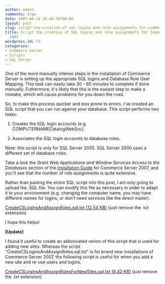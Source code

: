 ```yaml
---
author: admin
comments: true
date: 2007-06-14 16:46:59+00:00
layout: post
slug: script-the-creation-of-sql-logins-and-role-assignments-for-commerce-server-2007
title: Script the creation of SQL logins and role assignments for Commerce Server
  2007
wordpress_id: 73
categories:
- Commerce Server
- Scripts
- SQL Server
---
```


One of the more manually intense steps in the installation of Commerce Server is setting up the appropriate SQL logins and Database Role User Mapping. This task can easily take 30 - 60 minutes to complete if done manually. Futhermore, it's likely that this is the easiest step to make a mistake, which will cause problems for you down the road.

So, to make this process quicker and less prone to errors, I've created an SQL script that you can run against your database. This script performs two tasks:

1. Creates the SQL login accounts (e.g. COMPUTERNAMECatalogWebSvc).

2. Associates the SQL login accounts to database roles.

Note: this script is only for SQL Server 2005. SQL Server 2000 uses a different set of database roles.

Take a look the _Grant Web Applications and Window Services Access to the Databases_ section of the [Installation Guide](http://go.microsoft.com/fwlink/?LinkID=57268) for Commerce Server 2007, and you'll see that the number of role assignments is quite extensive.

Rather than pasting the entire SQL script into this post, I am only going to upload the .SQL file. You can modify this file as necessary in order to adapt it to your environment (e.g. changing the computer name, you may have different names for logins, or don't need services like the direct mailer).

[CreateCSLoginsAndAssignRoles.sql.txt (12.54 KB)](http://images.wadewegner.com/wordpress/content/binary/CreateCSLoginsAndAssignRoles.sql.txt) (just remove the .txt extension)

I hope this helps!

**[Update]**

I found it useful to create an abbreviated verion of this script that is used for adding new sites. Whereas the script "CreateCSLoginsAndAssignRoles.sql.txt" is for brand new installations of Commerce Server 2007, the following script is useful for when you add a new site and re-use users and logins.

[CreateCSLoginsAndAssignRolesForNewSites.sql.txt (8.42 KB)](http://images.wadewegner.com/wordpress/content/binary/CreateCSLoginsAndAssignRolesForNewSites.sql.txt) (just remove the .txt extension)